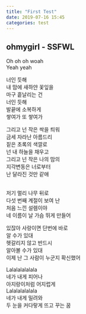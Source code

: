 ```yaml
---
title: "First Test"
date: 2019-07-16 15:45
categories: test
---
```

## ohmygirl - SSFWL

Oh oh oh woah
<br>Yeah yeah

너인 듯해
<br>내 맘에 새하얀 꽃잎을
<br>마구 흩날리는 건
<br>너인 듯해
<br>발끝에 소복하게
<br>쌓여가 또 쌓여가


그리고 넌 작은 싹을 틔워
<br>금세 자라난 아름드리
<br>짙은 초록의 색깔로
<br>넌 내 하늘을 채우고
<br>그리고 넌 작은 나의 맘의
<br>지각변동은 너로부터
<br>난 달라진 것만 같애

<br>저기 멀리 나무 뒤로
<br>다섯 번째 계절이 보여 난
<br>처음 느낀 설렘이야
<br>네 이름이 날 가슴 뛰게 만들어


있잖아 사랑이면 단번에 바로
<br>알 수가 있대
<br>헷갈리지 않고 반드시
<br>알아볼 수가 있대
<br>이제 난 그 사람이 누군지 확신했어


Lalalalalalala
<br>네가 내게 피어나
<br>아지랑이처럼 어지럽게
<br>Lalalalalalala
<br>네가 내게 밀려와
<br>두 눈을 커다랗게 뜨고 꾸는 꿈


 <!-- You’ll find this post in your `_posts` directory. Go ahead and edit it and re-build the site to see your changes. You can rebuild the site in many different ways, but the most common way is to run `jekyll serve`, which launches a web server and auto-regenerates your site when a file is updated.	<!-- You’ll find this post in your `_posts` directory. Go ahead and edit it and re-build the site to see your changes. You can rebuild the site in many different ways, but the most common way is to run `jekyll serve`, which launches a web server and auto-regenerates your site when a file is updated. -->